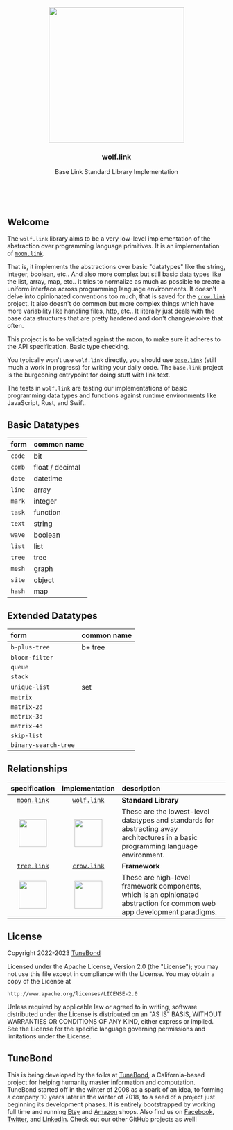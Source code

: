 <br/>
<br/>
<br/>
<br/>
<br/>
<br/>
<br/>

<p align='center'>
  <img src='https://github.com/tunebond/wolf.link/blob/make/view/view.svg?raw=true' height='312'>
</p>

<h3 align='center'>wolf.link</h3>
<p align='center'>
  Base Link Standard Library Implementation
</p>

<br/>
<br/>
<br/>

## Welcome

The `wolf.link` library aims to be a very low-level implementation of the abstraction over programming language primitives. It is an implementation of [`moon.link`](https://github.com/tunebond/moon.link).

That is, it implements the abstractions over basic "datatypes" like the string, integer, boolean, etc.. And also more complex but still basic data types like the list, array, map, etc.. It tries to normalize as much as possible to create a uniform interface across programming language environments. It doesn't delve into opinionated conventions too much, that is saved for the [`crow.link`](https://github.com/tunebond/crow.link) project. It also doesn't do common but more complex things which have more variability like handling files, http, etc.. It literally just deals with the base data structures that are pretty hardened and don't change/evolve that often.

This project is to be validated against the moon, to make sure it adheres to the API specification. Basic type checking.

You typically won't use `wolf.link` directly, you should use [`base.link`](https://github.com/tunebond/base.link) (still much a work in progress) for writing your daily code. The `base.link` project is the burgeoning entrypoint for doing stuff with link text.

The tests in `wolf.link` are testing our implementations of basic programming data types and functions against runtime environments like JavaScript, Rust, and Swift.

## Basic Datatypes

| form   | common name     |
| :----- | :-------------- |
| `code` | bit             |
| `comb` | float / decimal |
| `date` | datetime        |
| `line` | array           |
| `mark` | integer         |
| `task` | function        |
| `text` | string          |
| `wave` | boolean         |
| `list` | list            |
| `tree` | tree            |
| `mesh` | graph           |
| `site` | object          |
| `hash` | map             |

## Extended Datatypes

| form                 | common name |
| :------------------- | :---------- |
| `b-plus-tree`        | b+ tree     |
| `bloom-filter`       |             |
| `queue`              |             |
| `stack`              |             |
| `unique-list`        | set         |
| `matrix`             |             |
| `matrix-2d`          |             |
| `matrix-3d`          |             |
| `matrix-4d`          |             |
| `skip-list`          |             |
| `binary-search-tree` |             |

## Relationships

|                                                                   specification                                                                    |                                                                   implementation                                                                   | description                                                                                                                        |
| :------------------------------------------------------------------------------------------------------------------------------------------------: | :------------------------------------------------------------------------------------------------------------------------------------------------: | :--------------------------------------------------------------------------------------------------------------------------------- |
|                                                [`moon.link`](https://github.com/tunebond/moon.link)                                                |                                                [`wolf.link`](https://github.com/tunebond/wolf.link)                                                | **Standard Library**                                                                                                               |
| <a href="https://github.com/tunebond/moon.link"><img src='https://github.com/tunebond/moon.link/blob/make/view/moon.svg?raw=true' height='64'></a> | <a href="https://github.com/tunebond/wolf.link"><img src='https://github.com/tunebond/wolf.link/blob/make/view/view.svg?raw=true' height='64'></a> | These are the lowest-level datatypes and standards for abstracting away architectures in a basic programming language environment. |
|                                                [`tree.link`](https://github.com/tunebond/tree.link)                                                |                                                [`crow.link`](https://github.com/tunebond/crow.link)                                                | **Framework**                                                                                                                      |
| <a href="https://github.com/tunebond/tree.link"><img src='https://github.com/tunebond/tree.link/blob/make/view/view.svg?raw=true' height='64'></a> | <a href="https://github.com/tunebond/crow.link"><img src='https://github.com/tunebond/crow.link/blob/make/view/view.svg?raw=true' height='64'></a> | These are high-level framework components, which is an opinionated abstraction for common web app development paradigms.           |

## License

Copyright 2022-2023 <a href='https://tune.bond'>TuneBond</a>

Licensed under the Apache License, Version 2.0 (the "License");
you may not use this file except in compliance with the License.
You may obtain a copy of the License at

    http://www.apache.org/licenses/LICENSE-2.0

Unless required by applicable law or agreed to in writing, software
distributed under the License is distributed on an "AS IS" BASIS,
WITHOUT WARRANTIES OR CONDITIONS OF ANY KIND, either express or implied.
See the License for the specific language governing permissions and
limitations under the License.

## TuneBond

This is being developed by the folks at [TuneBond](https://tune.bond), a California-based project for helping humanity master information and computation. TuneBond started off in the winter of 2008 as a spark of an idea, to forming a company 10 years later in the winter of 2018, to a seed of a project just beginning its development phases. It is entirely bootstrapped by working full time and running [Etsy](https://etsy.com/shop/tunebond) and [Amazon](https://www.amazon.com/s?rh=p_27%3AMount+Build) shops. Also find us on [Facebook](https://www.facebook.com/tunebond), [Twitter](https://twitter.com/tunebond), and [LinkedIn](https://www.linkedin.com/company/tunebond). Check out our other GitHub projects as well!
